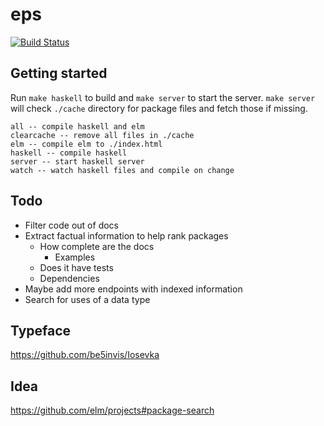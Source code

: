 # eps
[![Build Status](https://travis-ci.org/rl-king/eps.svg?branch=master)](https://travis-ci.org/rl-king/eps)

## Getting started
Run `make haskell` to build and `make server` to start the server.
`make server` will check `./cache` directory for package files and
fetch those if missing.

```
all -- compile haskell and elm
clearcache -- remove all files in ./cache
elm -- compile elm to ./index.html
haskell -- compile haskell
server -- start haskell server
watch -- watch haskell files and compile on change
```

## Todo
* Filter code out of docs
* Extract factual information to help rank packages
  * How complete are the docs
    * Examples
  * Does it have tests
  * Dependencies
* Maybe add more endpoints with indexed information
* Search for uses of a data type

## Typeface
https://github.com/be5invis/Iosevka

## Idea
https://github.com/elm/projects#package-search
